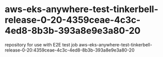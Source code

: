 # aws-eks-anywhere-test-tinkerbell-release-0-20-4359ceae-4c3c-4ed8-8b3b-393a8e9e3a80-20
repository for use with E2E test job aws-eks-anywhere-test-tinkerbell-release-0-20:4359ceae-4c3c-4ed8-8b3b-393a8e9e3a80-20
